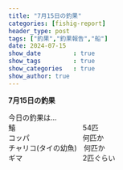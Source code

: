 ```yaml
---
title: "7月15日の釣果"
categories: [fishig-report]
header_type: post
tags: ["釣果","釣果報告","船"]
date: 2024-07-15
show_date         : true
show_tags         : true
show_categories   : true
show_author: true
---
```

**7月15日の釣果**

今日の釣果は…  
鱚&emsp;&emsp;&emsp;&nbsp;&emsp;&emsp;&emsp;&emsp;&emsp;&nbsp;&emsp;54匹  
コッパ&emsp;&nbsp;&emsp;&emsp;&emsp;&emsp;&emsp;&nbsp;&emsp;何匹か  
チャリコ(タイの幼魚)&emsp;何匹か  
ギマ&emsp;&emsp;&nbsp;&emsp;&emsp;&emsp;&emsp;&emsp;&nbsp;&emsp;2匹ぐらい  



